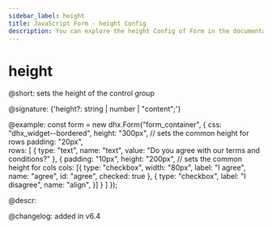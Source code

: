 ```yaml
---
sidebar_label: height
title: JavaScript Form - height Config 
description: You can explore the height Config of Form in the documentation of the DHTMLX JavaScript UI library. Browse developer guides and API reference, try out code examples and live demos, and download a free 30-day evaluation version of DHTMLX Suite 7.
---
```


# height

@short: sets the height of the control group

@signature: {'height?: string | number | "content";'}

@example:
const form = new dhx.Form("form_container", {
    css: "dhx_widget--bordered",
    height: "300px", // sets the common height for rows 
    padding: "20px",   
    rows: [
        {
            type: "text",
            name: "text",
            value: "Do you agree with our terms and conditions?"
        },
        {
            padding: "10px",
            height: "200px", // sets the common height for cols
            cols: [{
                type: "checkbox",
                width: "80px", 
                label: "I agree",
                name: "agree",
                id: "agree",
                checked: true
            },
            {
                type: "checkbox",
                label: "I disagree",
                name: "align",
            }]
        }
    ]
});

@descr:

@changelog: added in v6.4

[comment]: # (@related: form/how_to_start.md#initialize-form form/configuration.md#widthheight)

[comment]: # (@relatedapi: form/api/form_width_config.md)
